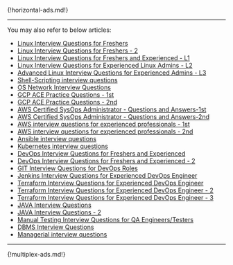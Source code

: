 {!horizontal-ads.md!}

---

You may also refer to below articles:

* <a target="_blank" href=https://www.nightwolf.in/nightwolf-cotribution/linux_basic/>Linux Interview Questions for Freshers</a>
* <a target="_blank" href=https://www.nightwolf.in/nightwolf-cotribution/linux_interview_questions_for_freshers/>Linux Interview Questions for Freshers - 2</a>
* <a target="_blank" href=https://www.nightwolf.in/nightwolf-cotribution/linux_L1/>Linux Interview Questions for Freshers and Experienced - L1</a>
* <a target="_blank" href=https://www.nightwolf.in/nightwolf-cotribution/linux_L2/>Linux Interview Questions for Experienced Linux Admins - L2</a>
* <a target="_blank" href=https://www.nightwolf.in/nightwolf-cotribution/linux_L3/ >Advanced Linux Interview Questions for Experienced Admins - L3</a>
* <a target="_blank" href=https://www.nightwolf.in/nightwolf-cotribution/shell_scripting_interview_questions/ >Shell-Scripting interview questions</a>
* <a target="_blank" href=https://www.nightwolf.in/nightwolf-cotribution/network/ >OS Network Interview Questions</a>
* <a target="_blank" href=https://www.nightwolf.in/nightwolf-cotribution/gcp-ace-1/>GCP ACE Practice Questions - 1st</a>
* <a target="_blank" href=https://www.nightwolf.in/nightwolf-cotribution/gcp-ace-2/>GCP ACE Practice Questions - 2nd</a>
* <a target="_blank" href=https://www.nightwolf.in/nightwolf-cotribution/aws/ >AWS Certified SysOps Administrator - Questions and Answers-1st</a>
* <a target="_blank" href=https://www.nightwolf.in/nightwolf-cotribution/aws-2/ >AWS Certified SysOps Administrator - Questions and Answers-2nd</a>
* <a target="_blank" href=https://www.nightwolf.in/nightwolf-cotribution/aws-3/ >AWS interview questions for experienced professionals - 1st</a>
* <a target="_blank" href=https://www.nightwolf.in/nightwolf-cotribution/aws-4/ >AWS interview questions for experienced professionals - 2nd</a>
* <a target="_blank" href=https://www.nightwolf.in/nightwolf-cotribution/ansible_interview_questions/ >Ansible interview questions</a>
* <a target="_blank" href=https://www.nightwolf.in/nightwolf-cotribution/kubernetes_interview_questions/ >Kubernetes interview questions</a>
* <a target="_blank" href=https://www.nightwolf.in/nightwolf-cotribution/devops_interview_questions/>DevOps Interview Questions for Freshers and Experienced</a>
* <a target="_blank" href=https://www.nightwolf.in/nightwolf-cotribution/devops_interview_questions-2/ >DevOps Interview Questions for Freshers and Experienced - 2</a>
* <a target="_blank" href=https://www.nightwolf.in/nightwolf-cotribution/git/>GIT Interview Questions for DevOps Roles</a>
* <a target="_blank" href=https://www.nightwolf.in/nightwolf-cotribution/jenkins/>Jenkins Interview Questions for Experienced DevOps Engineer</a>
* <a target="_blank" href=https://www.nightwolf.in/nightwolf-cotribution/terraform_interview_question/>Terraform Interview Questions for Experienced DevOps Engineer</a>
* <a target="_blank" href=https://www.nightwolf.in/nightwolf-cotribution/terraform_interview_question-2/>Terraform Interview Questions for Experienced DevOps Engineer - 2</a>
* <a target="_blank" href=https://www.nightwolf.in/nightwolf-cotribution/terraform_interview_question-3/>Terraform Interview Questions for Experienced DevOps Engineer - 3</a>
* <a target="_blank" href=https://www.nightwolf.in/nightwolf-cotribution/java_interview_questions/>JAVA Interview Questions</a>
* <a target="_blank" href=https://www.nightwolf.in/nightwolf-cotribution/java_interview_questions-2/>JAVA Interview Questions - 2</a>
* <a target="_blank" href=https://www.nightwolf.in/nightwolf-cotribution/manual_testing_interview_questions/>Manual Testing Interview Questions for QA Engineers/Testers</a>
* <a target="_blank" href=https://www.nightwolf.in/nightwolf-cotribution/dbms_interview_questions/>DBMS Interview Questions</a>
* <a target="_blank" href=https://www.nightwolf.in/nightwolf-cotribution/managerial_interview_questions/ >Managerial interview questions</a>

---

{!multiplex-ads.md!}
